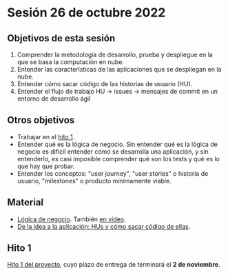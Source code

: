 # Sesión 26 de octubre 2022

## Objetivos de esta sesión

1. Comprender la metodología de desarrollo, prueba y despliegue en la que se basa la computación en nube.
2. Entender las características de las aplicaciones que se despliegan en la nube.
3. Entender cómo sacar código de las historias de usuario (HU).
4. Entender el flujo de trabajo HU → issues → mensajes de commit en un entorno de desarrollo ágil

## Otros objetivos

* Trabajar en el [hito 1](https://jj.github.io/CC/documentos/proyecto/1.Infraestructura).
* Entender qué es la lógica de negocio. Sin entender qué es la lógica de negocio es difícil entender cómo se desarrolla una aplicación, y sin entenderlo, es casi imposible comprender qué son los tests y qué es lo que hay que probar.
* Entender los conceptos: "user journey", "user stories" o historia de usuario, "milestones" o producto mínimamente viable.


## Material

* [Lógica de negocio](https://jj.github.io/JJ/IV/preso/lógica-negocio.html). También [en vídeo](https://www.youtube.com/watch?v=-ysmXDDEsAM).
* [De la idea a la aplicación: HUs y cómo sacar código de ellas](https://jj.github.io/CC/preso/hu-entidad.html).


## Hito 1

[Hito 1 del proyecto](../hitos/1.Infraestructura),
cuyo plazo de entrega de terminará el **2 de noviembre**.
